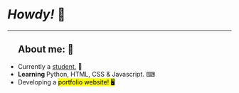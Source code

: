 <!DOCTYPE html>

<html>
<body>

<h1> <i> Howdy! </i> 👋 </h1>
<hr>
<ul> <h2> <b> About me: 💬 </b> </h2>
<li> Currently a <ins> student.</ins> 📖 </li>
<li> <b> Learning </b> Python, HTML, CSS & Javascript. ⌨ </li>
<li> Developing a <mark> portfolio website! <mark> 🖥 </li>
<br>
</html>

